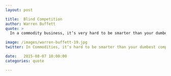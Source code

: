 ```yaml
---
layout: post

title:  Blind Competition
author: Warren Buffett
quote: >
  In a commodity business, it’s very hard to be smarter than your dumbest competitor.

image: /images/warren-buffett-19.jpg
twitter: In Commodities, it’s hard to be smarter than your dumbest competitor. Warren Buffett http://quotes.stockflare.com/

date:   2015-08-07 10:00:00
categories: quote

---
```


